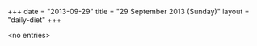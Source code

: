 +++
date = "2013-09-29"
title = "29 September 2013 (Sunday)"
layout = "daily-diet"
+++

<p>&lt;no entries&gt;</p>